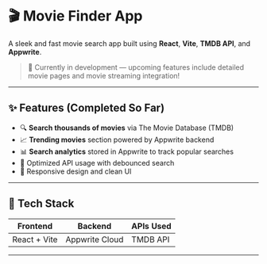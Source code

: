 # 🎬 Movie Finder App

A sleek and fast movie search app built using **React**, **Vite**, **TMDB API**, and **Appwrite**.

> 🔧 Currently in development — upcoming features include detailed movie pages and movie streaming integration!

---

## ✨ Features (Completed So Far)

- 🔍 **Search thousands of movies** via The Movie Database (TMDB)
- 📈 **Trending movies** section powered by Appwrite backend
- 📊 **Search analytics** stored in Appwrite to track popular searches
- 🚀 Optimized API usage with debounced search
- 📱 Responsive design and clean UI

---

## 🧩 Tech Stack

| Frontend     | Backend        | APIs Used      |
|--------------|----------------|----------------|
| React + Vite | Appwrite Cloud | TMDB API       |

---

